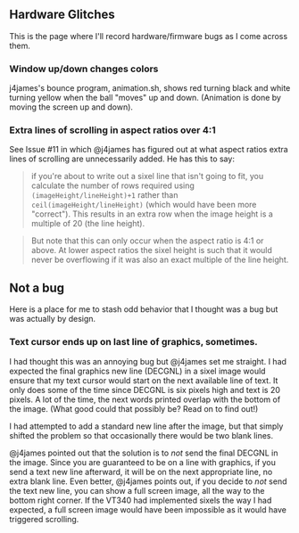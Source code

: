 ## Hardware Glitches

This is the page where I'll record hardware/firmware bugs as I come
across them.

### Window up/down changes colors

j4james's bounce program, animation.sh, shows red turning black and
white turning yellow when the ball "moves" up and down. (Animation is
done by moving the screen up and down).

### Extra lines of scrolling in aspect ratios over 4:1

See Issue #11 in which @j4james has figured out at what aspect ratios
extra lines of scrolling are unnecessarily added. He has this to say:

> if you're about to write out a sixel line that isn't going to fit,
> you calculate the number of rows required using
> `(imageHeight/lineHeight)+1` rather than `ceil(imageHeight/lineHeight)`
> (which would have been more "correct"). This results in an extra row
> when the image height is a multiple of 20 (the line height).

> But note that this can only occur when the aspect ratio is 4:1 or
> above. At lower aspect ratios the sixel height is such that it would
> never be overflowing if it was also an exact multiple of the line
> height.

## Not a bug

Here is a place for me to stash odd behavior that I thought was a bug
but was actually by design.

### Text cursor ends up on last line of graphics, sometimes.

I had thought this was an annoying bug but @j4james set me straight. I
had expected the final graphics new line (DECGNL) in a sixel image
would ensure that my text cursor would start on the next available
line of text. It only does some of the time since DECGNL is six pixels
high and text is 20 pixels. A lot of the time, the next words printed
overlap with the bottom of the image. (What good could that possibly
be? Read on to find out!)

I had attempted to add a standard new line after the image, but that
simply shifted the problem so that occasionally there would be two
blank lines.

@j4james pointed out that the solution is to *not* send the final
DECGNL in the image. Since you are guaranteed to be on a line with
graphics, if you send a text new line afterward, it will be on the
next appropriate line, no extra blank line. Even better, @j4james
points out, if you decide to *not* send the text new line, you can
show a full screen image, all the way to the bottom right corner. If
the VT340 had implemented sixels the way I had expected, a full screen
image would have been impossible as it would have triggered scrolling.

